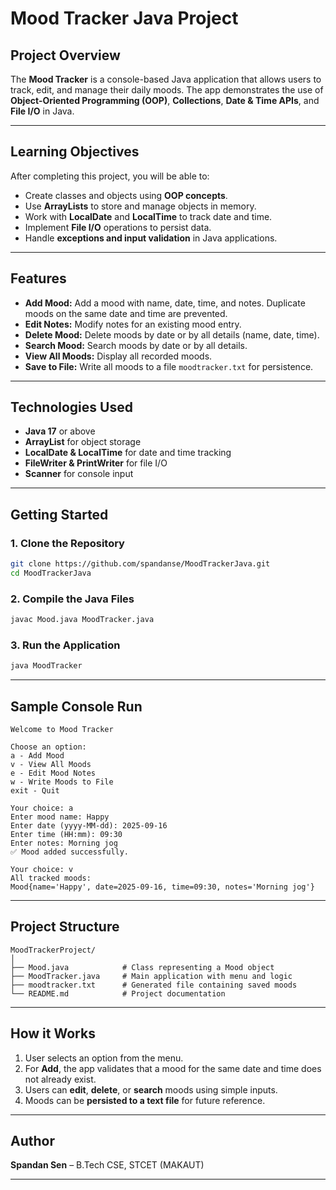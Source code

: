 # Mood Tracker Java Project

## **Project Overview**

The **Mood Tracker** is a console-based Java application that allows users to track, edit, and manage their daily moods. The app demonstrates the use of **Object-Oriented Programming (OOP)**, **Collections**, **Date & Time APIs**, and **File I/O** in Java.

---

## **Learning Objectives**

After completing this project, you will be able to:

* Create classes and objects using **OOP concepts**.
* Use **ArrayLists** to store and manage objects in memory.
* Work with **LocalDate** and **LocalTime** to track date and time.
* Implement **File I/O** operations to persist data.
* Handle **exceptions and input validation** in Java applications.

---

## **Features**

* **Add Mood:** Add a mood with name, date, time, and notes. Duplicate moods on the same date and time are prevented.
* **Edit Notes:** Modify notes for an existing mood entry.
* **Delete Mood:** Delete moods by date or by all details (name, date, time).
* **Search Mood:** Search moods by date or by all details.
* **View All Moods:** Display all recorded moods.
* **Save to File:** Write all moods to a file `moodtracker.txt` for persistence.

---

## **Technologies Used**

* **Java 17** or above
* **ArrayList** for object storage
* **LocalDate & LocalTime** for date and time tracking
* **FileWriter & PrintWriter** for file I/O
* **Scanner** for console input

---

## **Getting Started**

### **1. Clone the Repository**

```bash
git clone https://github.com/spandanse/MoodTrackerJava.git
cd MoodTrackerJava
```

### **2. Compile the Java Files**

```bash
javac Mood.java MoodTracker.java
```

### **3. Run the Application**

```bash
java MoodTracker
```

---

## **Sample Console Run**

```
Welcome to Mood Tracker

Choose an option:
a - Add Mood
v - View All Moods
e - Edit Mood Notes
w - Write Moods to File
exit - Quit

Your choice: a
Enter mood name: Happy
Enter date (yyyy-MM-dd): 2025-09-16
Enter time (HH:mm): 09:30
Enter notes: Morning jog
✅ Mood added successfully.

Your choice: v
All tracked moods:
Mood{name='Happy', date=2025-09-16, time=09:30, notes='Morning jog'}
```

---

## **Project Structure**

```
MoodTrackerProject/
│
├── Mood.java            # Class representing a Mood object
├── MoodTracker.java     # Main application with menu and logic
├── moodtracker.txt      # Generated file containing saved moods
└── README.md            # Project documentation
```

---

## **How it Works**

1. User selects an option from the menu.
2. For **Add**, the app validates that a mood for the same date and time does not already exist.
3. Users can **edit**, **delete**, or **search** moods using simple inputs.
4. Moods can be **persisted to a text file** for future reference.

---

## **Author**

**Spandan Sen** – B.Tech CSE, STCET (MAKAUT)

---
